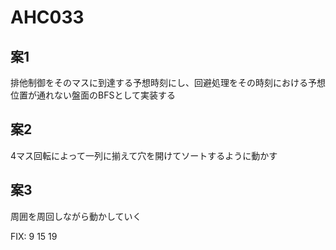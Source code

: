 # AHC033

## 案1

排他制御をそのマスに到達する予想時刻にし、回避処理をその時刻における予想位置が通れない盤面のBFSとして実装する

## 案2

4マス回転によって一列に揃えて穴を開けてソートするように動かす

## 案3

周囲を周回しながら動かしていく

FIX: 9 15 19
